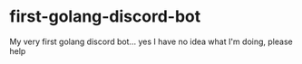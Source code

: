 # first-golang-discord-bot
My very first golang discord bot... yes I have no idea what I'm doing, please help
